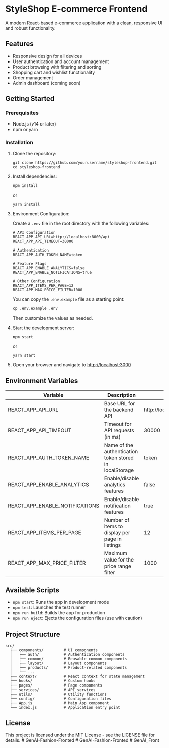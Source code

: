 # StyleShop E-commerce Frontend

A modern React-based e-commerce application with a clean, responsive UI and robust functionality.

## Features

- Responsive design for all devices
- User authentication and account management
- Product browsing with filtering and sorting
- Shopping cart and wishlist functionality
- Order management
- Admin dashboard (coming soon)

## Getting Started

### Prerequisites

- Node.js (v14 or later)
- npm or yarn

### Installation

1. Clone the repository:
   ```
   git clone https://github.com/yourusername/styleshop-frontend.git
   cd styleshop-frontend
   ```

2. Install dependencies:
   ```
   npm install
   ```
   or
   ```
   yarn install
   ```

3. Environment Configuration:
   
   Create a `.env` file in the root directory with the following variables:
   ```
   # API Configuration
   REACT_APP_API_URL=http://localhost:8000/api
   REACT_APP_API_TIMEOUT=30000
   
   # Authentication
   REACT_APP_AUTH_TOKEN_NAME=token
   
   # Feature Flags
   REACT_APP_ENABLE_ANALYTICS=false
   REACT_APP_ENABLE_NOTIFICATIONS=true
   
   # Other Configuration
   REACT_APP_ITEMS_PER_PAGE=12
   REACT_APP_MAX_PRICE_FILTER=1000
   ```
   
   You can copy the `.env.example` file as a starting point:
   ```
   cp .env.example .env
   ```
   
   Then customize the values as needed.

4. Start the development server:
   ```
   npm start
   ```
   or
   ```
   yarn start
   ```

5. Open your browser and navigate to [http://localhost:3000](http://localhost:3000)

## Environment Variables

| Variable | Description | Default |
|----------|-------------|---------|
| REACT_APP_API_URL | Base URL for the backend API | http://localhost:8000/api |
| REACT_APP_API_TIMEOUT | Timeout for API requests (in ms) | 30000 |
| REACT_APP_AUTH_TOKEN_NAME | Name of the authentication token stored in localStorage | token |
| REACT_APP_ENABLE_ANALYTICS | Enable/disable analytics features | false |
| REACT_APP_ENABLE_NOTIFICATIONS | Enable/disable notification features | true |
| REACT_APP_ITEMS_PER_PAGE | Number of items to display per page in listings | 12 |
| REACT_APP_MAX_PRICE_FILTER | Maximum value for the price range filter | 1000 |

## Available Scripts

- `npm start`: Runs the app in development mode
- `npm test`: Launches the test runner
- `npm run build`: Builds the app for production
- `npm run eject`: Ejects the configuration files (use with caution)

## Project Structure

```
src/
  ├── components/         # UI components
  │   ├── auth/           # Authentication components
  │   ├── common/         # Reusable common components
  │   ├── layout/         # Layout components
  │   ├── products/       # Product-related components
  │   └── ...
  ├── context/            # React context for state management
  ├── hooks/              # Custom hooks
  ├── pages/              # Page components
  ├── services/           # API services
  ├── utils/              # Utility functions
  ├── config/             # Configuration files
  ├── App.js              # Main App component
  └── index.js            # Application entry point
```

## License

This project is licensed under the MIT License - see the LICENSE file for details.
#   G e n A I - F a s h i o n - F r o n t e d  
 #   G e n A I - F a s h i o n - F r o n t e d  
 #   G e n A I _ F r o n t  
 